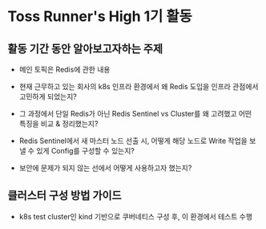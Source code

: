 # Toss Runner's High 1기 활동

## 활동 기간 동안 알아보고자하는 주제 

- 메인 토픽은 Redis에 관한 내용

- 현재 근무하고 있는 회사의 k8s 인프라 환경에서 왜 Redis 도입을 인프라 관점에서 고민하게 되었는지?

- 그 과정에서 단일 Redis가 아닌 Redis Sentinel vs Cluster를 왜 고려했고 어떤 특징을 비교 & 정리했는지?

- Redis Sentinel에서 새 마스터 노드 선출 시, 어떻게 해당 노드로 Write 작업을 보낼 수 있게 Config를 구성할 수 있는지?

- 보안에 문제가 되지 않는 선에서 어떻게 사용하고자 했는지?

## 클러스터 구성 방법 가이드

- k8s test cluster인 kind 기반으로 쿠버네티스 구성 후, 이 환경에서 테스트 수행
